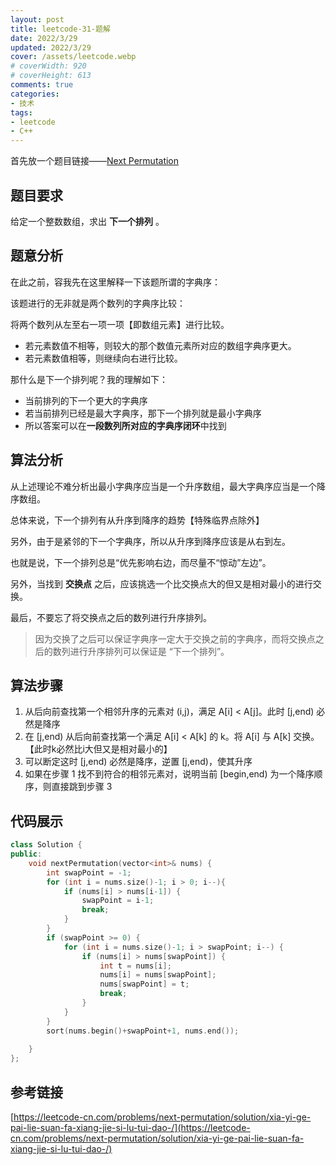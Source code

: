 ```yaml
---
layout: post
title: leetcode-31-题解
date: 2022/3/29
updated: 2022/3/29
cover: /assets/leetcode.webp
# coverWidth: 920
# coverHeight: 613
comments: true
categories: 
- 技术
tags:
- leetcode
- C++
---
```


首先放一个题目链接——[Next Permutation](https://leetcode-cn.com/problems/next-permutation/)

## 题目要求
给定一个整数数组，求出 **下一个排列** 。

## 题意分析
在此之前，容我先在这里解释一下该题所谓的字典序：

该题进行的无非就是两个数列的字典序比较：

将两个数列从左至右一项一项【即数组元素】进行比较。

- 若元素数值不相等，则较大的那个数值元素所对应的数组字典序更大。
- 若元素数值相等，则继续向右进行比较。

那什么是下一个排列呢？我的理解如下：
- 当前排列的下一个更大的字典序
- 若当前排列已经是最大字典序，那下一个排列就是最小字典序
- 所以答案可以在**一段数列所对应的字典序闭环**中找到

## 算法分析
从上述理论不难分析出最小字典序应当是一个升序数组，最大字典序应当是一个降序数组。

总体来说，下一个排列有从升序到降序的趋势【特殊临界点除外】

另外，由于是紧邻的下一个字典序，所以从升序到降序应该是从右到左。

也就是说，下一个排列总是“优先影响右边，而尽量不“惊动”左边”。

另外，当找到 **交换点** 之后，应该挑选一个比交换点大的但又是相对最小的进行交换。

最后，不要忘了将交换点之后的数列进行升序排列。

> 因为交换了之后可以保证字典序一定大于交换之前的字典序，而将交换点之后的数列进行升序排列可以保证是 “下一个排列”。

## 算法步骤
1. 从后向前查找第一个相邻升序的元素对 (i,j)，满足 A[i] < A[j]。此时 [j,end) 必然是降序
2. 在 [j,end) 从后向前查找第一个满足 A[i] < A[k] 的 k。将 A[i] 与 A[k] 交换。【此时k必然比i大但又是相对最小的】
3. 可以断定这时 [j,end) 必然是降序，逆置 [j,end)，使其升序
4. 如果在步骤 1 找不到符合的相邻元素对，说明当前 [begin,end) 为一个降序顺序，则直接跳到步骤 3

## 代码展示
```c++
class Solution {
public:
    void nextPermutation(vector<int>& nums) {
        int swapPoint = -1;
        for (int i = nums.size()-1; i > 0; i--){
            if (nums[i] > nums[i-1]) {
                swapPoint = i-1;
                break;
            }
        }
        if (swapPoint >= 0) {
            for (int i = nums.size()-1; i > swapPoint; i--) {
                if (nums[i] > nums[swapPoint]) {
                    int t = nums[i];
                    nums[i] = nums[swapPoint];
                    nums[swapPoint] = t;
                    break;
                }
            }
        }
        sort(nums.begin()+swapPoint+1, nums.end());
        
    }
};
```

## 参考链接
[https://leetcode-cn.com/problems/next-permutation/solution/xia-yi-ge-pai-lie-suan-fa-xiang-jie-si-lu-tui-dao-/](https://leetcode-cn.com/problems/next-permutation/solution/xia-yi-ge-pai-lie-suan-fa-xiang-jie-si-lu-tui-dao-/)